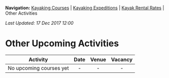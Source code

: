 **Navigation:** [Kayaking Courses](index) &#124; [Kayaking Expeditions](expedition) &#124; [Kayak Rental Rates](rental) &#124; Other Activities

_Last Updated: 17 Dec 2017 12:00_
# Other Upcoming Activities

Activity | Date | Venue | Vacancy
:---:|:---:|:---:|:---:
No upcoming courses yet|-|-|-

